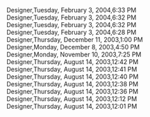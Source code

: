 ﻿Designer,Tuesday, February 3, 2004,6:33 PM  Designer,Tuesday, February 3, 2004,6:32 PM  Designer,Tuesday, February 3, 2004,6:32 PM  Designer,Tuesday, February 3, 2004,6:28 PM  Designer,Thursday, December 11, 2003,1:00 PM  Designer,Monday, December 8, 2003,4:50 PM  Designer,Monday, November 10, 2003,7:25 PM  Designer,Thursday, August 14, 2003,12:42 PM  Designer,Thursday, August 14, 2003,12:41 PM  Designer,Thursday, August 14, 2003,12:40 PM  Designer,Thursday, August 14, 2003,12:38 PM  Designer,Thursday, August 14, 2003,12:36 PM  Designer,Thursday, August 14, 2003,12:12 PM  Designer,Thursday, August 14, 2003,12:01 PM